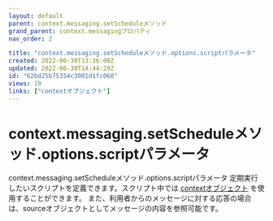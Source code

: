 ```yaml
---
layout: default
parent: context.messaging.setScheduleメソッド
grand_parent: context.messagingプロパティ
nav_order: 2

title: "context.messaging.setScheduleメソッド.options.scriptパラメータ"
created: 2022-06-30T13:26:08Z
updated: 2022-06-30T14:44:29Z
id: "62bd25b75354c3001d1fc060"
views: 19
links: ["contextオブジェクト"]
---
```

# context.messaging.setScheduleメソッド.options.scriptパラメータ

context.messaging.setScheduleメソッド.options.scriptパラメータ
定期実行したいスクリプトを定義できます。スクリプト中では [contextオブジェクト](contextオブジェクト.html) を使用することができます。
また、利用者からのメッセージに対する応答の場合は、sourceオブジェクトとしてメッセージの内容を参照可能です。
